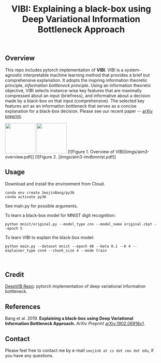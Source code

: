 <h1 align="center">
    VIBI: Explaining a black-box using Deep Variational Information Bottleneck Approach
</h1>

<br>

## Overview
This repo includes pytorch implementation of **VIBI**. VIBI is a system-agnostic interpretable machine learning method that provides a brief but comprehensive explanation. It adopts the inspring information theoretic principle, *information bottleneck principle*. Using an information theoretic objective, VIBI selects instance-wise key features that are maximally compressed about an input (briefness), and informative about a decision made by a black-box on that input (comprehensive). The selected key features act as an information bottleneck that serves as a concise explanation for a black-box decision. Please see our recent paper -- [arXiv preprint](https://arxiv.org/abs/1902.06918).

<img src="imgs/aim3-overview.pdf" width="100">
<img src="imgs/aim3-imdbmnist.pdf" width="100">
[![Figure 1. Overview of VIBI](imgs/aim3-overview.pdf)]
[![Figure 2. ](imgs/aim3-imdbmnist.pdf)]

## Usage
Download and install the environment from Cloud.
```
conda env create SeojinBang/py36
conda activate py36
```

See main.py for possible arguments.

To learn a black-box model for MNIST digit recognition:
```
python mnist/original.py --model_type cnn --model_name original.ckpt --epoch 5
```

To learn VIBI to explain the black-box model:
```
python main.py --dataset mnist --epoch 40 --beta 0.1 --K 4 --explainer_type cnn4 --chunk_size 4 --mode train
```

<br>

## Credit
[DeepVIB Repo](https://github.com/1Konny/VIB-pytorch): pytorch implementation of deep variational information bottleneck. 

## References
Bang et al. 2019. **Explaining a black-box using Deep Variational Information Bottleneck Approach.** *ArXiv Preprint* [arXiv:1902.06918v1](https://arxiv.org/abs/1902.06918).

## Contact
Please feel free to contact me by e-mail `seojinb at cs dot cmu dot edu`, if you have any questions.

